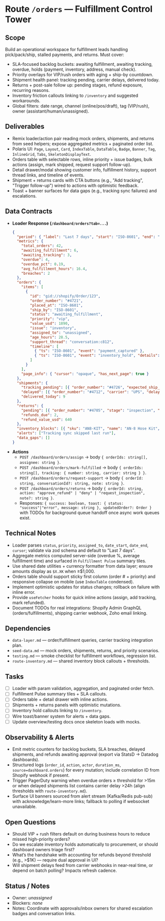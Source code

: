# Route `/orders` — Fulfillment Control Tower

## Scope
Build an operational workspace for fulfillment leads handling pick/pack/ship, stalled payments, and returns. Must cover:
- SLA-focused backlog buckets: awaiting fulfillment, awaiting tracking, overdue, holds (payment, inventory, address, manual check).
- Priority overlays for VIP/rush orders with aging + ship-by countdown.
- Shipment health panel: tracking pending, carrier delays, delivered today.
- Returns + post-sale follow up: pending stages, refund exposure, recurring reasons.
- Inventory friction callouts linking to `/inventory` and suggested workarounds.
- Global filters: date range, channel (online/pos/draft), tag (VIP/rush), owner (assistant/human/unassigned).

## Deliverables
- Remix loader/action pair reading mock orders, shipments, and returns from seed helpers; expose aggregated metrics + paginated order list.
- Polaris UI: `Page`, `Layout`, `Card`, `IndexTable`, `DataTable`, `Badge`, `Banner`, `Tag`, `InlineGrid`, `Tabs`, `SkeletonDisplayText`.
- Orders table with selectable rows, inline priority + issue badges, bulk actions (assign, mark shipped, request support follow-up).
- Detail drawer/modal showing customer info, fulfillment history, support thread links, and timeline of events.
- Shipment + returns cards with CTA buttons (e.g., "Add tracking", "Trigger follow-up") wired to actions with optimistic feedback.
- Toast + banner surfaces for data gaps (e.g., tracking sync failures) and escalations.

## Data Contracts
- **Loader Response (`/dashboard/orders?tab=...`)**
  ```json
  {
    "period": { "label": "Last 7 days", "start": "ISO-8601", "end": "ISO-8601" },
    "metrics": {
      "total_orders": 42,
      "awaiting_fulfillment": 6,
      "awaiting_tracking": 3,
      "overdue": 4,
      "overdue_pct": 0.19,
      "avg_fulfillment_hours": 16.4,
      "breaches": 2
    },
    "orders": {
      "items": [
        {
          "id": "gid://shopify/Order/123",
          "order_number": "#4721",
          "placed_at": "ISO-8601",
          "ship_by": "ISO-8601",
          "status": "awaiting_fulfillment",
          "priority": "vip",
          "value_usd": 1890,
          "issue": "inventory",
          "assigned_to": "unassigned",
          "age_hours": 28.5,
          "support_thread": "conversation:c812",
          "timeline": [
            { "ts": "ISO-8601", "event": "payment_captured" },
            { "ts": "ISO-8601", "event": "inventory_hold", "details": "AN-8 hose kit backordered" }
          ]
        }
      ],
      "page_info": { "cursor": "opaque", "has_next_page": true }
    },
    "shipments": {
      "tracking_pending": [{ "order_number": "#4726", "expected_ship_date": "ISO-8601", "owner": "assistant" }],
      "delayed": [{ "order_number": "#4712", "carrier": "UPS", "delay_hours": 26, "last_update": "ISO-8601" }],
      "delivered_today": 9
    },
    "returns": {
      "pending": [{ "order_number": "#4705", "stage": "inspection", "reason": "hose length", "age_days": 3.0 }],
      "refunds_due": 2,
      "refund_value_usd": 640
    },
    "inventory_blocks": [{ "sku": "AN8-KIT", "name": "AN-8 Hose Kit", "orders_waiting": 4, "on_hand": 0, "eta": "ISO-8601" }],
    "alerts": ["Tracking sync skipped last run"],
    "data_gaps": []
  }
  ```
- **Actions**
  - `POST /dashboard/orders/assign` → body `{ orderIds: string[], assignee: string }`.
  - `POST /dashboard/orders/mark-fulfilled` → body `{ orderIds: string[], tracking: { number: string, carrier: string } }`.
  - `POST /dashboard/orders/request-support` → body `{ orderId: string, conversationId?: string, note: string }`.
  - `POST /dashboard/orders/returns` → body `{ orderId: string, action: "approve_refund" | "deny" | "request_inspection", note?: string }`.
  - Responses: `{ success: boolean, toast: { status: "success"|"error", message: string }, updatedOrder?: Order }` with TODOs for background queue handoff once async work queues exist.

## Technical Notes
- Loader parses `status`, `priority`, `assigned_to`, `date_start`, `date_end`, `cursor`; validate via zod schema and default to "Last 7 days".
- Aggregate metrics computed server-side (overdue %, average fulfillment time) and surfaced in `Fulfillment Pulse` summary tiles.
- Use shared date utilities + currency formatter from data layer; ensure amounts display as `$X.XK` when ≥$1,000.
- Orders table should support sticky first column (order # + priority) and responsive collapse on mobile (use `IndexTable` condensed).
- Implement optimistic updates for status changes; rollback on failure with inline error.
- Provide `useFetcher` hooks for quick inline actions (assign, add tracking, mark refunded).
- Document TODOs for real integrations: Shopify Admin GraphQL (orders/fulfillments), shipping carrier webhook, Zoho email linking.

## Dependencies
- `data-layer.md` — order/fulfillment queries, carrier tracking integration plan.
- `seed-data.md` — mock orders, shipments, returns, and priority scenarios.
- `testing.md` — smoke checklist for fulfillment workflows, regression list.
- `route-inventory.md` — shared inventory block callouts + thresholds.

## Tasks
- [ ] Loader with param validation, aggregation, and paginated order fetch.
- [ ] Fulfillment Pulse summary tiles + SLA callouts.
- [ ] Orders table + detail drawer with inline actions.
- [ ] Shipments + returns panels with optimistic mutations.
- [ ] Inventory hold callouts linking to `/inventory`.
- [ ] Wire toast/banner system for alerts + data gaps.
- [ ] Update overview/testing docs once skeleton loads with mocks.

## Observability & Alerts
- Emit metric counters for backlog buckets, SLA breaches, delayed shipments, and refunds awaiting approval (export via StatsD → Datadog dashboards).
- Structured logs (`order_id`, `action`, `actor`, `duration_ms`, `source=dashboard.orders`) for every mutation; include correlation ID from Shopify webhook if present.
- Trigger PagerDuty warning when overdue orders ≥ threshold for >15m or when delayed shipments list contains carrier delay >24h (align thresholds with `route-inventory.md`).
- Surface UI banners sourced from alert stream (Kafka/Redis pub-sub) with acknowledge/learn-more links; fallback to polling if websocket unavailable.

## Open Questions
- Should VIP + rush filters default on during business hours to reduce missed high-priority orders?
- Do we escalate inventory holds automatically to procurement, or should dashboard owners triage first?
- What’s the handshake with accounting for refunds beyond threshold (e.g., >$1K) — require dual approval in UI?
- Will shipment delays feed from carrier webhooks in near-real time, or depend on batch polling? Impacts refresh cadence.

## Status / Notes
- Owner: _unassigned_
- Blockers: _none_
- Notes: Coordinate with approvals/inbox owners for shared escalation badges and conversation links.
